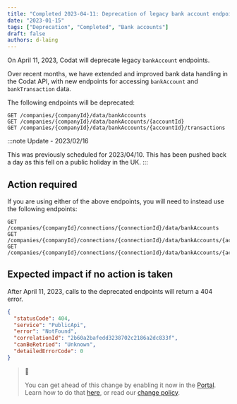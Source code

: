 ```yaml
---
title: "Completed 2023-04-11: Deprecation of legacy bank account endpoints"
date: "2023-01-15"
tags: ["Deprecation", "Completed", "Bank accounts"]
draft: false
authors: d-laing
---
```


On April 11, 2023, Codat will deprecate legacy `bankAccount` endpoints.

<!--truncate-->

Over recent months, we have extended and improved bank data handling in the Codat API, with new endpoints for accessing `bankAccount` and `bankTransaction` data.

The following endpoints will be deprecated:

```http 
GET /companies/{companyId}/data/bankAccounts
GET /companies/{companyId}/data/bankAccounts/{accountId}
GET /companies/{companyId}/data/bankAccounts/{accountId}/transactions
```

:::note Update - 2023/02/16

This was previously scheduled for 2023/04/10. This has been pushed back a day as this fell on a public holiday in the UK.
:::

## Action required

If you are using either of the above endpoints, you will need to instead use the following endpoints:  
```http
GET /companies/{companyId}/connections/{connectionId}/data/bankAccounts  
GET /companies/{companyId}/connections/{connectionId}/data/bankAccounts/{accountId}  
GET /companies/{companyId}/connections/{connectionId}/data/bankAccounts/{accountId}/bankTransactions
```

## Expected impact if no action is taken

After April 11, 2023, calls to the deprecated endpoints will return a 404 error.

```json
{
  "statusCode": 404,
  "service": "PublicApi",
  "error": "NotFound",
  "correlationId": "2b60a2bafedd3238702c2186a2dc833f",
  "canBeRetried": "Unknown",
  "detailedErrorCode": 0
}
```

> 📘
>
> You can get ahead of this change by enabling it now in the [Portal](https://app.codat.io/developers/api-deprecations). Learn how to do that [here](https://docs.codat.io/other/portal/developers), or read our [change policy](https://docs.codat.io/introduction/change-policy).
